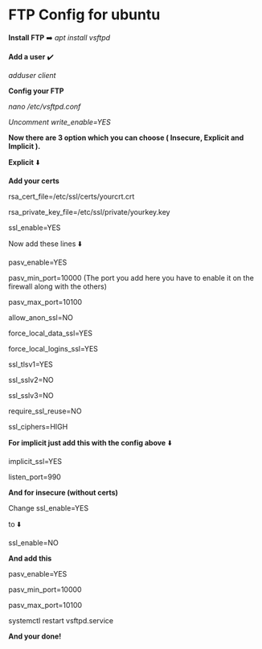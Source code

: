 # FTP Config for ubuntu

**Install FTP** ➡️ *apt install vsftpd*

**Add a user** ✔️

*adduser client*

**Config your FTP**

*nano /etc/vsftpd.conf*

*Uncomment write_enable=YES*


**Now there are 3 option which you can choose ( Insecure, Explicit and Implicit ).**

**Explicit** ⬇️

**Add your certs**

rsa_cert_file=/etc/ssl/certs/yourcrt.crt

rsa_private_key_file=/etc/ssl/private/yourkey.key

ssl_enable=YES

Now add these lines ⬇️

pasv_enable=YES

pasv_min_port=10000 (The port you add here you have to enable it on the firewall along with the others)

pasv_max_port=10100

allow_anon_ssl=NO

force_local_data_ssl=YES

force_local_logins_ssl=YES

ssl_tlsv1=YES

ssl_sslv2=NO

ssl_sslv3=NO

require_ssl_reuse=NO

ssl_ciphers=HIGH

**For implicit just add this with the config above** ⬇️

implicit_ssl=YES

listen_port=990

**And for insecure (without certs)**

Change ssl_enable=YES

to ⬇️

ssl_enable=NO

**And add this**

pasv_enable=YES

pasv_min_port=10000

pasv_max_port=10100

systemctl restart vsftpd.service

**And your done!**
